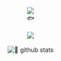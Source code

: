 <div align="center"> 
  <img align="center" src="https://capsule-render.vercel.app/api?type=waving&color=7BD1D2&height=160&width=100%&text=peachApeach&animation=fadeIn&fontColor=FCAEAE&fontSize=60" />

  <br>
  🐟
  <br><br>
  <a href="https://www.peachapeach.site">
    <img src="https://img.shields.io/badge/Notion-black?style=flat&logo=Notion&logoColor=white">
  </a>
  <br><br>

  <img align="center" src="https://github-readme-stats-beta-wheat-74.vercel.app/api?username=peachapeach&show_icons=true&include_all_commits=true&hide_border=true&count_private=true&custom_title=🍑" alt="🍑 github stats" />
</div>
